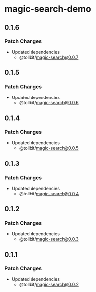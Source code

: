# magic-search-demo

## 0.1.6

### Patch Changes

- Updated dependencies
  - @tollbit/magic-search@0.0.7

## 0.1.5

### Patch Changes

- Updated dependencies
  - @tollbit/magic-search@0.0.6

## 0.1.4

### Patch Changes

- Updated dependencies
  - @tollbit/magic-search@0.0.5

## 0.1.3

### Patch Changes

- Updated dependencies
  - @tollbit/magic-search@0.0.4

## 0.1.2

### Patch Changes

- Updated dependencies
  - @tollbit/magic-search@0.0.3

## 0.1.1

### Patch Changes

- Updated dependencies
  - @tollbit/magic-search@0.0.2
